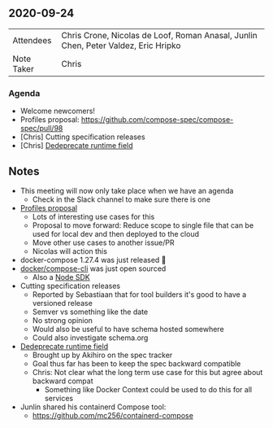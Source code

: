 ## 2020-09-24
|  |  |
| -------- | -------- |
| Attendees  | Chris Crone, Nicolas de Loof, Roman Anasal, Junlin Chen, Peter Valdez, Eric Hripko |
| Note Taker | Chris |

### Agenda

* Welcome newcomers!
* Profiles proposal: https://github.com/compose-spec/compose-spec/pull/98
* [Chris] Cutting specification releases
* [Chris] [Dedeprecate runtime field](https://github.com/compose-spec/compose-spec/issues/101)

## Notes

* This meeting will now only take place when we have an agenda
    * Check in the Slack channel to make sure there is one
* [Profiles proposal](https://github.com/compose-spec/compose-spec/pull/98)
    * Lots of interesting use cases for this
    * Proposal to move forward: Reduce scope to single file that can be used for local dev and then deployed to the cloud
    * Move other use cases to another issue/PR
    * Nicolas will action this
* docker-compose 1.27.4 was just released :tada:
* [docker/compose-cli](https://github.com/docker/compose-cli) was just open sourced
    * Also a [Node SDK](https://github.com/docker/node-sdk)
* Cutting specification releases
    * Reported by Sebastiaan that for tool builders it's good to have a versioned release
    * Semver vs something like the date
    * No strong opinion
    * Would also be useful to have schema hosted somewhere
    * Could also investigate schema.org
* [Dedeprecate runtime field](https://github.com/compose-spec/compose-spec/issues/101)
    * Brought up by Akihiro on the spec tracker
    * Goal thus far has been to keep the spec backward compatible
    * Chris: Not clear what the long term use case for this but agree about backward compat
        * Something like Docker Context could be used to do this for all services
* Junlin shared his containerd Compose tool:
    * https://github.com/mc256/containerd-compose
